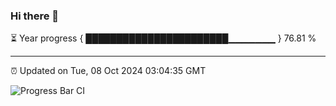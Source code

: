 ### Hi there 👋

⏳ Year progress { ███████████████████████▁▁▁▁▁▁▁ } 76.81 %

---

⏰ Updated on Tue, 08 Oct 2024 03:04:35 GMT

![Progress Bar CI](https://github.com/IshwaranRudhara/GIT-ACTION/workflows/Progress%20Bar%20CI/badge.svg)
